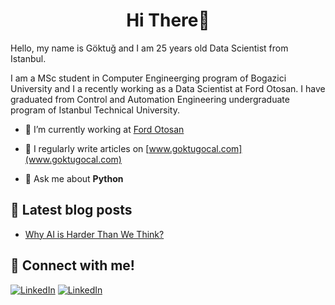 <h1 align="center">Hi There👋</h1>

Hello, my name is Göktuğ and I am 25 years old Data Scientist from Istanbul.

I am a MSc student in Computer Engineerging program of Bogazici University and I a recently working as a Data Scientist at Ford Otosan. I have graduated from Control and Automation Engineering undergraduate program of Istanbul Technical University.

- 🔭 I’m currently working at [Ford Otosan](https://www.linkedin.com/company/ford-otosan/mycompany/verification/)

- 📝 I regularly write articles on [www.goktugocal.com](www.goktugocal.com)

- 💬 Ask me about **Python**

## 📰 Latest blog posts

- [Why AI is Harder Than We Think?](https://www.goktugocal.com/2022/09/09/Why-AI-is-Harder-Than-We-Think.html)

## 🔗 Connect with me!
<a href="https://www.linkedin.com/in/goktugocal/" target="_blank"><img alt="LinkedIn" src="https://img.shields.io/badge/linkedin-%230077B5.svg?&style=for-the-badge&logo=linkedin&logoColor=white" /></a>
<a href="https://www.instagram.com/goktug.ocal/" target="_blank"><img alt="LinkedIn" src="https://img.shields.io/badge/Instagram-E4405F?style=for-the-badge&logo=instagram&logoColor=white" /></a>

<p align="left">
</p>
